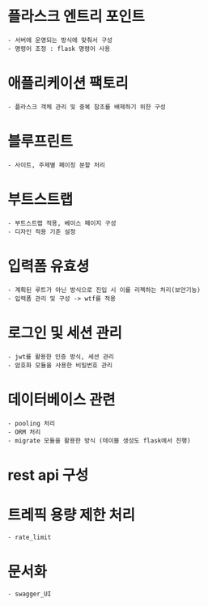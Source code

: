 # 플라스크 엔트리 포인트
    - 서버에 운영되는 방식에 맞춰서 구성
    - 명령어 조정 : flask 명령어 사용

# 애플리케이션 팩토리
    - 플라스크 객체 관리 및 중복 참조를 배제하기 위한 구성

# 블루프린트
    - 사이트, 주제별 페이징 분할 처리

# 부트스트랩
    - 부트스트랩 적용, 베이스 페이지 구성
    - 디자인 적용 기준 설정

# 입력폼 유효셩
    - 계획된 루트가 아닌 방식으로 진입 시 이를 리젝하는 처리(보안기능)
    - 입력폼 관리 및 구성 -> wtf를 적용

# 로그인 및 세션 관리
    - jwt를 활용한 인증 방식, 세션 관리
    - 암호화 모듈을 사용한 비밀번호 관리

# 데이터베이스 관련
    - pooling 처리
    - ORM 처리
    - migrate 모듈을 활용한 방식 (테이블 생성도 flask에서 진행)

# rest api 구성

# 트레픽 용량 제한 처리
    - rate_limit

# 문서화
    - swagger_UI